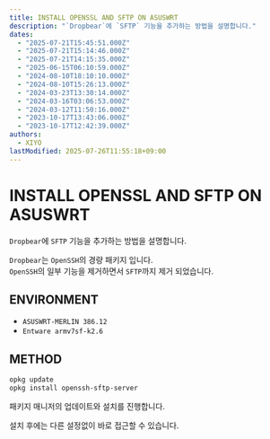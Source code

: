 ```yaml
---
title: INSTALL OPENSSL AND SFTP ON ASUSWRT
description: "`Dropbear`에 `SFTP` 기능을 추가하는 방법을 설명합니다."
dates:
  - "2025-07-21T15:45:51.000Z"
  - "2025-07-21T15:14:46.000Z"
  - "2025-07-21T14:15:35.000Z"
  - "2025-06-15T06:10:59.000Z"
  - "2024-08-10T18:10:10.000Z"
  - "2024-08-10T15:26:13.000Z"
  - "2024-03-23T13:30:14.000Z"
  - "2024-03-16T03:06:53.000Z"
  - "2024-03-12T11:50:16.000Z"
  - "2023-10-17T13:43:06.000Z"
  - "2023-10-17T12:42:39.000Z"
authors:
  - XIYO
lastModified: 2025-07-26T11:55:18+09:00
---
```

# INSTALL OPENSSL AND SFTP ON ASUSWRT

`Dropbear`에 `SFTP` 기능을 추가하는 방법을 설명합니다.

`Dropbear`는 `OpenSSH`의 경량 패키지 입니다. \
`OpenSSH`의 일부 기능을 제거하면서 `SFTP`까지 제거 되었습니다.

## ENVIRONMENT

- `ASUSWRT-MERLIN 386.12`
- `Entware armv7sf-k2.6`

## METHOD

```bash
opkg update
opkg install openssh-sftp-server
```

패키지 매니저의 업데이트와 설치를 진행합니다.

설치 후에는 다른 설정없이 바로 접근할 수 있습니다.
